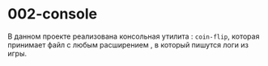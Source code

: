# 002-console

В данном проекте реализована консольная утилита : `coin-flip`, которая принимает файл с любым расширением , в который пишутся логи из игры.